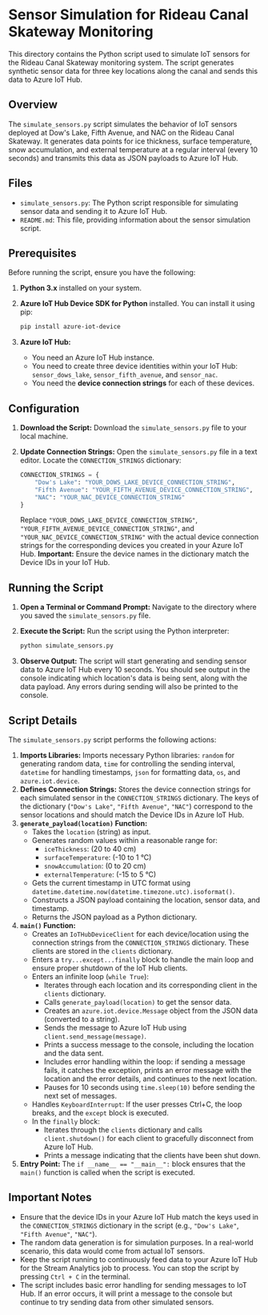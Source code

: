 # Sensor Simulation for Rideau Canal Skateway Monitoring

This directory contains the Python script used to simulate IoT sensors for the Rideau Canal Skateway monitoring system. The script generates synthetic sensor data for three key locations along the canal and sends this data to Azure IoT Hub.

## Overview

The `simulate_sensors.py` script simulates the behavior of IoT sensors deployed at Dow's Lake, Fifth Avenue, and NAC on the Rideau Canal Skateway. It generates data points for ice thickness, surface temperature, snow accumulation, and external temperature at a regular interval (every 10 seconds) and transmits this data as JSON payloads to Azure IoT Hub.

## Files

-   `simulate_sensors.py`: The Python script responsible for simulating sensor data and sending it to Azure IoT Hub.
-   `README.md`: This file, providing information about the sensor simulation script.

## Prerequisites

Before running the script, ensure you have the following:

1.  **Python 3.x** installed on your system.
2.  **Azure IoT Hub Device SDK for Python** installed. You can install it using pip:

    ```bash
    pip install azure-iot-device
    ```

3.  **Azure IoT Hub:**
    * You need an Azure IoT Hub instance.
    * You need to create three device identities within your IoT Hub: `sensor_dows_lake`, `sensor_fifth_avenue`, and `sensor_nac`.
    * You need the **device connection strings** for each of these devices.

## Configuration

1.  **Download the Script:** Download the `simulate_sensors.py` file to your local machine.
2.  **Update Connection Strings:** Open the `simulate_sensors.py` file in a text editor. Locate the `CONNECTION_STRINGS` dictionary:

    ```python
    CONNECTION_STRINGS = {
        "Dow's Lake": "YOUR_DOWS_LAKE_DEVICE_CONNECTION_STRING",
        "Fifth Avenue": "YOUR_FIFTH_AVENUE_DEVICE_CONNECTION_STRING",
        "NAC": "YOUR_NAC_DEVICE_CONNECTION_STRING"
    }
    ```

    Replace `"YOUR_DOWS_LAKE_DEVICE_CONNECTION_STRING"`, `"YOUR_FIFTH_AVENUE_DEVICE_CONNECTION_STRING"`, and `"YOUR_NAC_DEVICE_CONNECTION_STRING"` with the actual device connection strings for the corresponding devices you created in your Azure IoT Hub.  **Important:** Ensure the device names in the dictionary match the Device IDs in your IoT Hub.

## Running the Script

1.  **Open a Terminal or Command Prompt:** Navigate to the directory where you saved the `simulate_sensors.py` file.
2.  **Execute the Script:** Run the script using the Python interpreter:

    ```bash
    python simulate_sensors.py
    ```

3.  **Observe Output:** The script will start generating and sending sensor data to Azure IoT Hub every 10 seconds. You should see output in the console indicating which location's data is being sent, along with the data payload.  Any errors during sending will also be printed to the console.

## Script Details

The `simulate_sensors.py` script performs the following actions:

1.  **Imports Libraries:** Imports necessary Python libraries: `random` for generating random data, `time` for controlling the sending interval, `datetime` for handling timestamps, `json` for formatting data, `os`, and `azure.iot.device`.
2.  **Defines Connection Strings:** Stores the device connection strings for each simulated sensor in the `CONNECTION_STRINGS` dictionary.  The keys of the dictionary (`"Dow's Lake"`, `"Fifth Avenue"`, `"NAC"`) correspond to the sensor locations and should match the Device IDs in Azure IoT Hub.
3.  **`generate_payload(location)` Function:**
    * Takes the `location` (string) as input.
    * Generates random values within a reasonable range for:
        * `iceThickness`: (20 to 40 cm)
        * `surfaceTemperature`: (-10 to 1 °C)
        * `snowAccumulation`: (0 to 20 cm)
        * `externalTemperature`: (-15 to 5 °C)
    * Gets the current timestamp in UTC format using `datetime.datetime.now(datetime.timezone.utc).isoformat()`.
    * Constructs a JSON payload containing the location, sensor data, and timestamp.
    * Returns the JSON payload as a Python dictionary.
4.  **`main()` Function:**
    * Creates an `IoTHubDeviceClient` for each device/location using the connection strings from the `CONNECTION_STRINGS` dictionary.  These clients are stored in the `clients` dictionary.
    * Enters a `try...except...finally` block to handle the main loop and ensure proper shutdown of the IoT Hub clients.
    * Enters an infinite loop (`while True`):
        * Iterates through each location and its corresponding client in the `clients` dictionary.
        * Calls `generate_payload(location)` to get the sensor data.
        * Creates an `azure.iot.device.Message` object from the JSON data (converted to a string).
        * Sends the message to Azure IoT Hub using `client.send_message(message)`.
        * Prints a success message to the console, including the location and the data sent.
        * Includes error handling within the loop: if sending a message fails, it catches the exception, prints an error message with the location and the error details, and continues to the next location.
        * Pauses for 10 seconds using `time.sleep(10)` before sending the next set of messages.
    * Handles `KeyboardInterrupt`: If the user presses Ctrl+C, the loop breaks, and the `except` block is executed.
    * In the `finally` block:
        * Iterates through the `clients` dictionary and calls `client.shutdown()` for each client to gracefully disconnect from Azure IoT Hub.
        * Prints a message indicating that the clients have been shut down.
5.  **Entry Point:** The `if __name__ == "__main__":` block ensures that the `main()` function is called when the script is executed.

## Important Notes

-   Ensure that the device IDs in your Azure IoT Hub match the keys used in the `CONNECTION_STRINGS` dictionary in the script (e.g., `"Dow's Lake"`, `"Fifth Avenue"`, `"NAC"`).
-   The random data generation is for simulation purposes. In a real-world scenario, this data would come from actual IoT sensors.
-   Keep the script running to continuously feed data to your Azure IoT Hub for the Stream Analytics job to process. You can stop the script by pressing `Ctrl + C` in the terminal.
-   The script includes basic error handling for sending messages to IoT Hub.  If an error occurs, it will print a message to the console but continue to try sending data from other simulated sensors.
